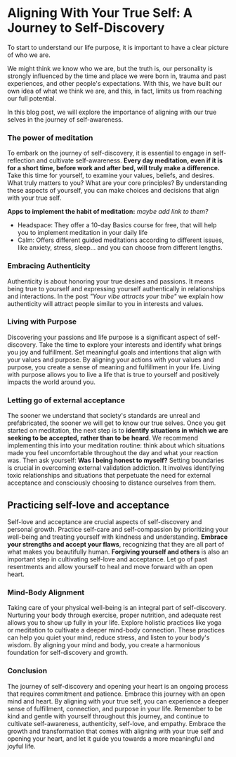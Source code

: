 # Aligning With Your True Self: A Journey to Self-Discovery
To start to understand our life purpose, it is important to have a clear picture of who we are. 

We might think we know who we are, but the truth is, our personality is strongly influenced by the time and place we were born in, trauma and past experiences, and other people's expectations. With this, we have built our own idea of what we think we are, and this, in fact, limits us from reaching our full potential. 

In this blog post, we will explore the importance of aligning with our true selves in the journey of self-awareness. 

### The power of meditation
To embark on the journey of self-discovery, it is essential to engage in self-reflection and cultivate self-awareness. **Every day meditation, even if it is for a short time, before work and after bed, will truly make a difference.** Take this time for yourself, to examine your values, beliefs, and desires. What truly matters to you? What are your core principles? By understanding these aspects of yourself, you can make choices and decisions that align with your true self. 

**Apps to implement the habit of meditation:** _maybe add link to them?_
- Headspace: They offer a 10-day Basics course for free, that will help you to implement meditation in your daily life
- Calm: Offers different guided meditations according to different issues, like anxiety, stress, sleep... and you can choose from different lengths.

### Embracing Authenticity
Authenticity is about honoring your true desires and passions. It means being true to yourself and expressing yourself authentically in relationships and interactions. In the post _"Your vibe attracts your tribe"_ we explain how authenticity will attract people similar to you in interests and values. 

### Living with Purpose
Discovering your passions and life purpose is a significant aspect of self-discovery. Take the time to explore your interests and identify what brings you joy and fulfillment. Set meaningful goals and intentions that align with your values and purpose. By aligning your actions with your values and purpose, you create a sense of meaning and fulfillment in your life. Living with purpose allows you to live a life that is true to yourself and positively impacts the world around you.

### Letting go of external acceptance
The sooner we understand that society's standards are unreal and prefabricated, the sooner we will get to know our true selves. 
Once you get started on meditation, the next step is to **identify situations in which we are seeking to be accepted, rather than to be heard**. 
We recommend implementing this into your meditation routine: think about which situations made you feel uncomfortable throughout the day and what your reaction was. Then ask yourself: **Was I being honest to myself?** Setting boundaries is crucial in overcoming external validation addiction. It involves identifying toxic relationships and situations that perpetuate the need for external acceptance and consciously choosing to distance ourselves from them.

## Practicing self-love and acceptance
Self-love and acceptance are crucial aspects of self-discovery and personal growth. Practice self-care and self-compassion by prioritizing your well-being and treating yourself with kindness and understanding. **Embrace your strengths and accept your flaws**, recognizing that they are all part of what makes you beautifully human. **Forgiving yourself and others** is also an important step in cultivating self-love and acceptance. Let go of past resentments and allow yourself to heal and move forward with an open heart.

### Mind-Body Alignment

Taking care of your physical well-being is an integral part of self-discovery. Nurturing your body through exercise, proper nutrition, and adequate rest allows you to show up fully in your life. Explore holistic practices like yoga or meditation to cultivate a deeper mind-body connection. These practices can help you quiet your mind, reduce stress, and listen to your body's wisdom. By aligning your mind and body, you create a harmonious foundation for self-discovery and growth.


### Conclusion

The journey of self-discovery and opening your heart is an ongoing process that requires commitment and patience. Embrace this journey with an open mind and heart. By aligning with your true self, you can experience a deeper sense of fulfillment, connection, and purpose in your life. Remember to be kind and gentle with yourself throughout this journey, and continue to cultivate self-awareness, authenticity, self-love, and empathy. Embrace the growth and transformation that comes with aligning with your true self and opening your heart, and let it guide you towards a more meaningful and joyful life.
